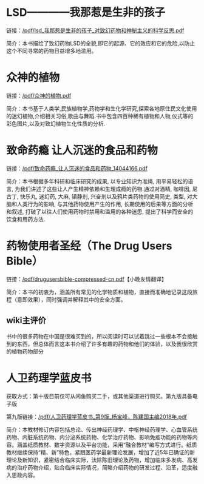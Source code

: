 ﻿# LSD————我那惹是生非的孩子

链接：[/pdf/lsd\_我那惹是生非的孩子\_对致幻药物和神秘主义的科学反思.pdf](/pdf/lsd_我那惹是生非的孩子_对致幻药物和神秘主义的科学反思.pdf)

简介：本书描绘了致幻药物LSD的全貌,即它的起源、它的效应和它的危险,以防止这个不同寻常的药物日益增多地滥用。

# 众神的植物

链接：[/pdf/众神的植物.pdf](/pdf/众神的植物.pdf)

简介：本书基于人类学,民族植物学,药物学和生化学研究,探索各地原住民文化使用的迷幻植物,介绍相关习俗,歌曲与舞蹈.书中包含四百种稀有植物和人物,仪式等的彩色图片,以及对致幻植物生化性质的分析.

# 致命药瘾 让人沉迷的食品和药物

链接：[/pdf/致命药瘾\_让人沉迷的食品和药物\_14044166.pdf](/pdf/致命药瘾_让人沉迷的食品和药物_14044166.pdf)

简介：本书根据多年科研和临床研究的成果, 以专业知识为准绳, 用平易轻松的语言, 为我们讲述了这些让人产生精神依赖和生理成瘾的药物.通过对酒精, 咖啡因, 尼古丁, 快乐丸, 迷幻药, 大麻, 镇静剂, 兴奋剂以及鸦片类药物的使用简史, 类型, 对大脑和人类行为的影响, 与其他药物使用产生的作用, 长期使用的后果等方面的分析和叙述, 打破了以往人们使用药物时禁用和滥用的各种迷思, 提出了科学而安全的饮食和用药方法.

# 药物使用者圣经（The Drug Users Bible）

链接：[/pdf/drugusersbible-compressed-cn.pdf](/pdf/drugusersbible-compressed-cn.pdf)【小晚友情翻译】

简介：本书的初衷为，涵盖所有常见的化学物质和植物，直接而准确地记录这段旅程（意即效果），同时强调并解释其中的安全方面。 

## wiki主评价

书中的很多药物在中国是很难买到的，所以阅读时可以试着跳过一些根本不会接触到的东西，但总体而言这本书介绍了许多有趣的药物和他们的体验，以及我很欣赏的植物药物部分

# 人卫药理学蓝皮书

获取方式：第十版目前仅可从闲鱼购买二手，或其他渠道进行购买。第九版具备电子版

第九版链接：[/pdf/人卫药理学蓝皮书\_第9版\_杨宝峰，陈建国主编2018年.pdf](/pdf/人卫药理学蓝皮书_第9版_杨宝峰，陈建国主编2018年.pdf)

简介：本教材修订内容包括总论、传出神经药理学、中枢神经药理学、心血管系统药物、内脏系统药物、内分泌系统药物、化学治疗药物、影响免疫功能的药物等内容。涵盖纸质教材、数字资源以及平台功能，采用“融合教材”编写方式进行。纸质教材继续保持“精、新”特色，紧跟医药学最新理论发展，增加了近5年已确证的新理论及新知识，紧密结合临床实际，汰除陈旧理论及药物，增加临床多发病、高发病的治疗药物介绍，贴合临床实际情况，简略介绍药物的研发过程、沿革，适度融入思政内容。
